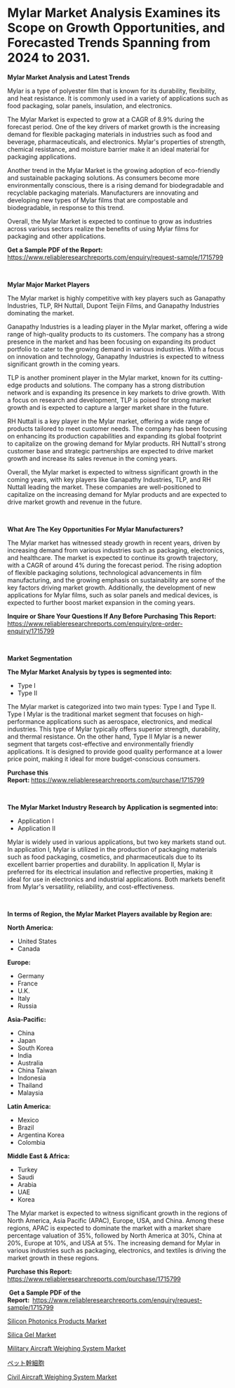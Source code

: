 <p><h1>Mylar Market Analysis Examines its Scope on Growth Opportunities, and Forecasted Trends Spanning from 2024 to 2031.</h1></p><p><strong>Mylar Market Analysis and Latest Trends</strong></p>
<p><p>Mylar is a type of polyester film that is known for its durability, flexibility, and heat resistance. It is commonly used in a variety of applications such as food packaging, solar panels, insulation, and electronics.</p><p>The Mylar Market is expected to grow at a CAGR of 8.9% during the forecast period. One of the key drivers of market growth is the increasing demand for flexible packaging materials in industries such as food and beverage, pharmaceuticals, and electronics. Mylar's properties of strength, chemical resistance, and moisture barrier make it an ideal material for packaging applications.</p><p>Another trend in the Mylar Market is the growing adoption of eco-friendly and sustainable packaging solutions. As consumers become more environmentally conscious, there is a rising demand for biodegradable and recyclable packaging materials. Manufacturers are innovating and developing new types of Mylar films that are compostable and biodegradable, in response to this trend.</p><p>Overall, the Mylar Market is expected to continue to grow as industries across various sectors realize the benefits of using Mylar films for packaging and other applications.</p></p>
<p><strong>Get a Sample PDF of the Report:&nbsp;</strong> <a href="https://www.reliableresearchreports.com/enquiry/request-sample/1715799">https://www.reliableresearchreports.com/enquiry/request-sample/1715799</a></p>
<p>&nbsp;</p>
<p><strong>Mylar Major Market Players</strong></p>
<p><p>The Mylar market is highly competitive with key players such as Ganapathy Industries, TLP, RH Nuttall, Dupont Teijin Films, and Ganapathy Industries dominating the market. </p><p>Ganapathy Industries is a leading player in the Mylar market, offering a wide range of high-quality products to its customers. The company has a strong presence in the market and has been focusing on expanding its product portfolio to cater to the growing demand in various industries. With a focus on innovation and technology, Ganapathy Industries is expected to witness significant growth in the coming years.</p><p>TLP is another prominent player in the Mylar market, known for its cutting-edge products and solutions. The company has a strong distribution network and is expanding its presence in key markets to drive growth. With a focus on research and development, TLP is poised for strong market growth and is expected to capture a larger market share in the future.</p><p>RH Nuttall is a key player in the Mylar market, offering a wide range of products tailored to meet customer needs. The company has been focusing on enhancing its production capabilities and expanding its global footprint to capitalize on the growing demand for Mylar products. RH Nuttall's strong customer base and strategic partnerships are expected to drive market growth and increase its sales revenue in the coming years.</p><p>Overall, the Mylar market is expected to witness significant growth in the coming years, with key players like Ganapathy Industries, TLP, and RH Nuttall leading the market. These companies are well-positioned to capitalize on the increasing demand for Mylar products and are expected to drive market growth and revenue in the future.</p></p>
<p>&nbsp;</p>
<p><strong>What Are The Key Opportunities For Mylar Manufacturers?</strong></p>
<p><p>The Mylar market has witnessed steady growth in recent years, driven by increasing demand from various industries such as packaging, electronics, and healthcare. The market is expected to continue its growth trajectory, with a CAGR of around 4% during the forecast period. The rising adoption of flexible packaging solutions, technological advancements in film manufacturing, and the growing emphasis on sustainability are some of the key factors driving market growth. Additionally, the development of new applications for Mylar films, such as solar panels and medical devices, is expected to further boost market expansion in the coming years.</p></p>
<p><strong>Inquire or Share Your Questions If Any Before Purchasing This Report:</strong> <a href="https://www.reliableresearchreports.com/enquiry/pre-order-enquiry/1715799">https://www.reliableresearchreports.com/enquiry/pre-order-enquiry/1715799</a></p>
<p>&nbsp;</p>
<p><strong>Market Segmentation</strong></p>
<p><strong>The Mylar Market Analysis by types is segmented into:</strong></p>
<p><ul><li>Type I</li><li>Type II</li></ul></p>
<p><p>The Mylar market is categorized into two main types: Type I and Type II. Type I Mylar is the traditional market segment that focuses on high-performance applications such as aerospace, electronics, and medical industries. This type of Mylar typically offers superior strength, durability, and thermal resistance. On the other hand, Type II Mylar is a newer segment that targets cost-effective and environmentally friendly applications. It is designed to provide good quality performance at a lower price point, making it ideal for more budget-conscious consumers.</p></p>
<p><strong>Purchase this Report:&nbsp;</strong><a href="https://www.reliableresearchreports.com/purchase/1715799">https://www.reliableresearchreports.com/purchase/1715799</a></p>
<p>&nbsp;</p>
<p><strong>The Mylar Market Industry Research by Application is segmented into:</strong></p>
<p><ul><li>Application I</li><li>Application II</li></ul></p>
<p><p>Mylar is widely used in various applications, but two key markets stand out. In application I, Mylar is utilized in the production of packaging materials such as food packaging, cosmetics, and pharmaceuticals due to its excellent barrier properties and durability. In application II, Mylar is preferred for its electrical insulation and reflective properties, making it ideal for use in electronics and industrial applications. Both markets benefit from Mylar's versatility, reliability, and cost-effectiveness.</p></p>
<p>&nbsp;</p>
<p><strong>In terms of Region, the Mylar Market Players available by Region are:</strong></p>
<p>
    <p> <strong> North America: </strong>
        <ul>
            <li>United States</li>
            <li>Canada</li>
        </ul>
        </p> 
    <p> <strong> Europe: </strong>
        <ul>
            <li>Germany</li>
            <li>France</li>
            <li>U.K.</li>
            <li>Italy</li>
            <li>Russia</li>
        </ul>
        </p> 
    <p> <strong> Asia-Pacific: </strong>
        <ul>
            <li>China</li>
            <li>Japan</li>
            <li>South Korea</li>
            <li>India</li>
            <li>Australia</li>
            <li>China Taiwan</li>
            <li>Indonesia</li>
            <li>Thailand</li>
            <li>Malaysia</li>
        </ul>
        </p> 
    <p> <strong> Latin America: </strong>
        <ul>
            <li>Mexico</li>
            <li>Brazil</li>
            <li>Argentina Korea</li>
            <li>Colombia</li>
        </ul>
        </p> 
    <p> <strong> Middle East & Africa: </strong>
        <ul>
            <li>Turkey</li>
            <li>Saudi</li>
            <li>Arabia</li>
            <li>UAE</li>
            <li>Korea</li>
        </ul>
    </p>
    </p>
<p><p>The Mylar market is expected to witness significant growth in the regions of North America, Asia Pacific (APAC), Europe, USA, and China. Among these regions, APAC is expected to dominate the market with a market share percentage valuation of 35%, followed by North America at 30%, China at 20%, Europe at 10%, and USA at 5%. The increasing demand for Mylar in various industries such as packaging, electronics, and textiles is driving the market growth in these regions.</p></p>
<p><strong>Purchase this Report: </strong><a href="https://www.reliableresearchreports.com/purchase/1715799">https://www.reliableresearchreports.com/purchase/1715799</a></p>
<p>&nbsp;<strong>Get a Sample PDF of the Report:&nbsp;&nbsp;</strong><a href="https://www.reliableresearchreports.com/enquiry/request-sample/1715799">https://www.reliableresearchreports.com/enquiry/request-sample/1715799</a></p>
<p><strong></strong></p>
<p><p><a href="https://view.publitas.com/reportprime-1/silicon-photonics-products-market-growth-market-trends-covid-19-impact-and-forecasts-for-period-from-2024-2031/">Silicon Photonics Products Market</a></p><p><a href="https://view.publitas.com/reportprime-1/silica-gel-market-size-share-trends-analysis-report-by-application-regional-outlook-competitive-strategies-and-segment-forecasts-2024-2031/">Silica Gel Market</a></p><p><a href="https://noble-drawer-34c.notion.site/Military-Aircraft-Weighing-System-Market-Growth-Market-Trends-COVID-19-Impact-and-Forecasts-for-p-740c81c004a141019d9fcefbd7dc327b">Military Aircraft Weighing System Market</a></p><p><a href="https://medium.com/@aliciahaley1989/%E3%83%9A%E3%83%83%E3%83%88%E5%B9%B9%E7%B4%B0%E8%83%9E%E5%B8%82%E5%A0%B4-%E7%A8%AE%E9%A1%9E-%E7%94%A8%E9%80%94-%E5%9C%B0%E7%90%86%E3%81%AB%E3%82%88%E3%82%8B%E5%8C%85%E6%8B%AC%E7%9A%84%E8%A9%95%E4%BE%A1-eedc650da24c">ペット幹細胞</a></p><p><a href="https://fearless-okapi-6c8.notion.site/Civil-Aircraft-Weighing-System-Market-Size-Evaluating-its-Market-Trends-Growth-and-Projections-20-3f202d8cf0d24d01b240078d2e6942ae">Civil Aircraft Weighing System Market</a></p></p>